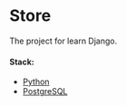 # Store

The project for learn Django.

#### Stack:

- [Python](https://www.python.org/downloads/)
- [PostgreSQL](https://www.postgresql.org/)
